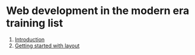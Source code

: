 # Web development in the modern era training list

1. [Introduction](https://github.com/caperaven/training/blob/master/01.introduction.md)
2. [Getting started with layout](https://github.com/caperaven/training/blob/master/02.html.layout.md)
